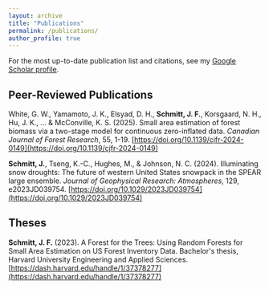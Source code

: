 ```yaml
---
layout: archive
title: "Publications"
permalink: /publications/
author_profile: true
---
```


For the most up-to-date publication list and citations, see my [Google Scholar profile](https://scholar.google.com/citations?user=NVXh-ikAAAAJ).

## Peer-Reviewed Publications

White, G. W., Yamamoto, J. K., Elsyad, D. H., **Schmitt, J. F.**, Korsgaard, N. H., Hu, J. K., ... & McConville, K. S. (2025). Small area estimation of forest biomass via a two-stage model for continuous zero-inflated data. *Canadian Journal of Forest Research*, 55, 1-19. [https://doi.org/10.1139/cjfr-2024-0149](https://doi.org/10.1139/cjfr-2024-0149)

**Schmitt, J.**, Tseng, K.-C., Hughes, M., & Johnson, N. C. (2024). Illuminating snow droughts: The future of western United States snowpack in the SPEAR large ensemble. *Journal of Geophysical Research: Atmospheres*, 129, e2023JD039754. [https://doi.org/10.1029/2023JD039754](https://doi.org/10.1029/2023JD039754)

## Theses

**Schmitt, J. F.** (2023). A Forest for the Trees: Using Random Forests for Small Area Estimation on US Forest Inventory Data. Bachelor's thesis, Harvard University Engineering and Applied Sciences. [https://dash.harvard.edu/handle/1/37378277](https://dash.harvard.edu/handle/1/37378277)

<!-- {% if author.googlescholar %}
  You can also find my articles on <u><a href="{{author.googlescholar}}">my Google Scholar profile</a>.</u>
{% endif %} -->

<!-- {% include base_path %}

{% for post in site.publications reversed %}
  {% include archive-single.html %}
{% endfor %} -->
